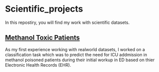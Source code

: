 ﻿# Scientific_projects
In this repostiry, you will find my work with scientific datasets.

## [Methanol Toxic Patients]()
As my first experience working with realworld datasets, I worked on a classification task which was to predict the need for ICU addmission in methanol poisoned patients during their initial workup in ED based on thier Electronic Health Records (EHR).
